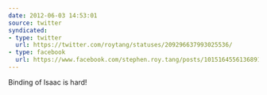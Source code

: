 ```yaml
---
date: 2012-06-03 14:53:01
source: twitter
syndicated:
- type: twitter
  url: https://twitter.com/roytang/statuses/209296637993025536/
- type: facebook
  url: https://www.facebook.com/stephen.roy.tang/posts/10151645561368912
---
```


Binding of Isaac is hard!